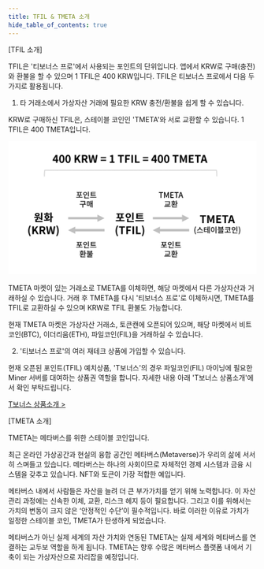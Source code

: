 ```yaml
---
title: TFIL & TMETA 소개
hide_table_of_contents: true
---
```


[//]: # (积分&稳定币介绍)

[TFIL 소개]


TFIL은 '티보너스 프로'에서 사용되는 포인트의 단위입니다. 앱에서 KRW로 구매(충전)와 환불을 할 수 있으며 1 TFIL은 400 KRW입니다. TFIL은 티보너스 프로에서 다음 두가지로 활용됩니다.

1. 타 거래소에서 가상자산 거래에 필요한 KRW 충전/환불을 쉽게 할 수 있습니다.


KRW로 구매하신 TFIL은, 스테이블 코인인 'TMETA'와 서로 교환할 수 있습니다. 1 TFIL은 400 TMETA입니다.


![alt 属性文本](../../../../../../static/img/beginner/tfil_tmeta/TFIL_TMETA.png)


TMETA 마켓이 있는 거래소로 TMETA를 이체하면, 해당 마켓에서 다른 가상자산과 거래하실 수 있습니다. 거래 후 TMETA를 다시 '티보너스 프로'로 이체하시면, TMETA를 TFIL로 교환하실 수 있으며 KRW로 TFIL 환불도 가능합니다.

현재 TMETA 마켓은 가상자산 거래소, 토큰캔에 오픈되어 있으며, 해당 마켓에서 비트코인(BTC), 이더리움(ETH), 파일코인(FIL)을 거래하실 수 있습니다.

[//]: # (토큰캔 안드로이드 앱 설치하기 >)


2.  '티보너스 프로'의 여러 재테크 상품에 가입할 수 있습니다.

현재 오픈된 포인트(TFIL) 예치상품, 'T보너스'의 경우 파일코인(FIL) 마이닝에 필요한 Miner 서버를 대여하는 상품권 역할을 합니다. 자세한 내용 아래 'T보너스 상품소개'에서 확인 부탁드립니다.

[T보너스 상품소개 >](https://tbonuspro.imweb.me/service/?q=YToxOntzOjEyOiJrZXl3b3JkX3R5cGUiO3M6MzoiYWxsIjt9&bmode=view&idx=10367714&t=board)



[TMETA 소개]


TMETA는 메타버스를 위한 스테이블 코인입니다.

최근 온라인 가상공간과 현실의 융합 공간인 메타버스(Metaverse)가 우리의 삶에 서서히 스며들고 있습니다. 메타버스는 하나의 사회이므로 자체적인 경제 시스템과 금융 시스템을 갖추고 있습니다. NFT와 토큰이 가장 적합한 예입니다.

메타버스 내에서 사람들은 자산을 늘려 더 큰 부가가치를 얻기 위해 노력합니다. 이 자산관리 과정에는 신속한 이체, 교환, 리스크 헤지 등이 필요합니다. 그리고 이를 위해서는 가치의 변동이 크지 않은 ‘안정적인 수단’이 필수적입니다. 바로 이러한 이유로 가치가 일정한 스테이블 코인, TMETA가 탄생하게 되었습니다.

메타버스가 아닌 실제 세계의 자산 가치와 연동된 TMETA는 실제 세계와 메타버스를 연결하는 교두보 역할을 하게 됩니다. TMETA는 향후 수많은 메타버스 플랫폼 내에서 기축이 되는 가상자산으로 자리잡을 예정입니다.



